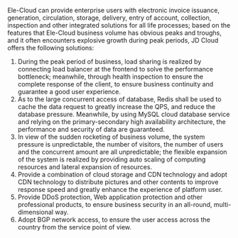 Ele-Cloud can provide enterprise users with electronic invoice issuance, generation, circulation, storage, delivery, entry of account, collection, inspection and other integrated solutions for all life processes; based on the features that Ele-Cloud business volume has obvious peaks and troughs, and it often encounters explosive growth during peak periods, JD Cloud offers the following solutions:<br/>
1)	During the peak period of business, load sharing is realized by connecting load balancer at the frontend to solve the performance bottleneck; meanwhile, through health inspection to ensure the complete response of the client, to ensure business continuity and guarantee a good user experience. <br/>
2)	As to the large concurrent access of database, Redis shall be used to cache the data request to greatly increase the QPS, and reduce the database pressure. Meanwhile, by using MySQL cloud database service and relying on the primary-secondary high availability architecture, the performance and security of data are guaranteed. <br/>
3)	In view of the sudden rocketing of business volume, the system pressure is unpredictable, the number of visitors, the number of users and the concurrent amount are all unpredictable; the flexible expansion of the system is realized by providing auto scaling of computing resources and lateral expansion of resources. <br/>
4)	Provide a combination of cloud storage and CDN technology and adopt CDN technology to distribute pictures and other contents to improve response speed and greatly enhance the experience of platform user. <br/>
5)	Provide DDoS protection, Web application protection and other professional products, to ensure business security in an all-round, multi-dimensional way. <br/>
6)	Adopt BGP network access, to ensure the user access across the country from the service point of view.